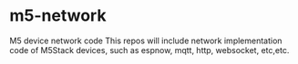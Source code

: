 # m5-network
M5 device network code 
This repos will include network implementation code of M5Stack devices, such as espnow, mqtt, http, websocket, etc,etc. 

